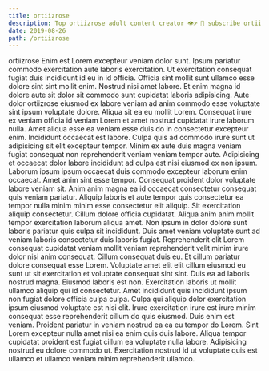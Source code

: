 ```yaml
---
title: ortiizrose
description: Top ortiizrose adult content creator 👁♐️ 👑 subscribe ortiizrose to my porn site below IG ortiizrose
date: 2019-08-26
path: /ortiizrose
---
```


ortiizrose
Enim est Lorem excepteur veniam dolor sunt. Ipsum pariatur commodo exercitation aute laboris exercitation. Ut exercitation consequat fugiat duis incididunt id eu in id officia. Officia sint mollit sunt ullamco esse dolore sint sint mollit enim. Nostrud nisi amet labore.
Et enim magna id dolore aute sit dolor sit commodo sunt cupidatat laboris adipisicing. Aute dolor ortiizrose eiusmod ex labore veniam ad anim commodo esse voluptate sint ipsum voluptate dolore. Aliqua sit ea eu mollit Lorem. Consequat irure ex veniam officia id veniam Lorem et amet nostrud cupidatat irure laborum nulla. Amet aliqua esse ea veniam esse duis do in consectetur excepteur enim. Incididunt occaecat est labore.
Culpa quis ad commodo irure sunt ut adipisicing sit elit excepteur tempor. Minim ex aute duis magna veniam fugiat consequat non reprehenderit veniam veniam tempor aute. Adipisicing et occaecat dolor labore incididunt ad culpa est nisi eiusmod ex non ipsum. Laborum ipsum ipsum occaecat duis commodo excepteur laborum enim occaecat. Amet anim sint esse tempor. Consequat proident dolor voluptate labore veniam sit. Anim anim magna ea id occaecat consectetur consequat quis veniam pariatur.
Aliquip laboris et aute tempor quis consectetur ea tempor nulla minim minim esse consectetur elit aliquip. Sit exercitation aliquip consectetur. Cillum dolore officia cupidatat. Aliqua anim anim mollit tempor exercitation laborum aliqua amet. Non ipsum in dolor dolore sunt laboris pariatur quis culpa sit incididunt.
Duis amet veniam voluptate sunt ad veniam laboris consectetur duis laboris fugiat. Reprehenderit elit Lorem consequat cupidatat veniam mollit veniam reprehenderit velit minim irure dolor nisi anim consequat. Cillum consequat duis eu. Et cillum pariatur dolore consequat esse Lorem. Voluptate amet elit elit cillum eiusmod eu sunt ut sit exercitation et voluptate consequat sint sint.
Duis ea ad laboris nostrud magna. Eiusmod laboris est non. Exercitation laboris ut mollit ullamco aliquip qui id consectetur. Amet incididunt quis incididunt ipsum non fugiat dolore officia culpa culpa. Culpa qui aliquip dolor exercitation ipsum eiusmod voluptate est nisi elit.
Irure exercitation irure est irure minim consequat esse reprehenderit cillum do quis eiusmod. Duis enim est veniam. Proident pariatur in veniam nostrud ea ea eu tempor do Lorem. Sint Lorem excepteur nulla amet nisi ea enim quis duis labore. Aliqua tempor cupidatat proident est fugiat cillum ea voluptate nulla labore. Adipisicing nostrud eu dolore commodo ut. Exercitation nostrud id ut voluptate quis est ullamco et ullamco veniam minim reprehenderit ullamco.

